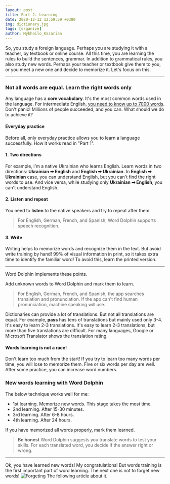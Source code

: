 ```yaml
---
layout: post
title: Part 2. Learning
date: 2020-12-12 12:59:59 +0300
img: dictionary.jpg
tags: [organize]
author: Mykhailo_Kazarian
---
```

So, you study a foreign language. Perhaps you are studying it with a teacher, by textbook or online course. All this time, you are learning the rules to build the sentences, grammar. In addition to grammatical rules, you also study new words. Perhaps your teacher or textbook give them to you, or you meet a new one and decide to memorize it. Let's focus on this.

***

### Not all words are equal. Learn the right words only
Any language has a **core vocabulary**. It's the most common words used in the language. For intermediate English, [you need to know up to 7000 words](http://www.englishteachermelanie.com/study-tip-the-english-words-you-need-to-know/). Don't panic! Millions of people succeeded, and you can.  What should we do to achieve it?

#### Everyday practice
Before all, only everyday practice allows you to learn a language successfully. How it works read in "Part 1".

#### 1. Two directions
For example, I'm a native Ukrainian who learns English. Learn words in two directions:  **Ukrainian ➡ English** and **English ➡ Ukrainian**. In **English ➡ Ukrainian** case, you can understand English, but you can't find the right words to use. And vice versa, while studying only **Ukrainian ➡ English**, you can't understand English.

#### 2. Listen and repeat
You need to **listen** to the native speakers and try to repeat after them.

>For English, German, French, and Spanish, Word Dolphin supports speech recognition.

#### 3. Write
Writing helps to memorize words and recognize them in the text. But avoid write training by hand! 99% of visual information in print, so it takes extra time to identify the familiar word! To avoid this, learn the printed version.

***

Word Dolphin implements these points. 

Add unknown words to Word Dolphin and mark them to learn.

>For English, German, French, and Spanish, the app searches translation and pronunciation. If the app can't find human pronunciation, machine speaking will use.

Dictionaries can provide a lot of translations. But not all translations are equal. For example, **pass** has tens of translations but mainly used only 3-4. It's easy to learn 2-3 translations. It's easy to learn 2-3 translations, but more than five translations are difficult. For many languages, Google or Microsoft Translator shows the translation rating.

#### Words learning is not a race!
Don't learn too much from the start! If you try to learn too many words per time, you will lose to memorize them. Five or six words per day are well. After some practice, you can increase word numbers.

### New words learning with Word Dolphin
The below technique works well for me: 
* 1st learning. Memorize new words. This stage takes the most time.
* 2nd learning. After 15-30 minutes.
* 3rd learning. After 6-8 hours.
* 4th learning. After 24 hours.

If you have memorized all words properly, mark them learned.

> **Be honest** Word Dolphin suggests you translate words to test your skills. For each translated word, you decide if the answer right or wrong.

***

Ok, you have learned new words! My congratulations! But words training is the first important part of word learning. The next one is not to forget new words!
![Forgeting]({{site.baseurl}}/images/forgeting3.jpeg)
The following article about it.

